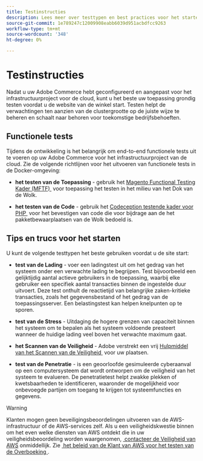 ```yaml
---
title: Testinstructies
description: Lees meer over testtypen en best practices voor het starten van Adobe Commerce op cloudinfrastructuur.
source-git-commit: 1e789247c12009908eabb6039d951acbdfcc9263
workflow-type: tm+mt
source-wordcount: '348'
ht-degree: 0%

---
```


# Testinstructies

Nadat u uw Adobe Commerce hebt geconfigureerd en aangepast voor het infrastructuurproject voor de cloud, kunt u het beste uw toepassing grondig testen voordat u de website van de winkel start. Testen helpt de verwachtingen ten aanzien van de clustergrootte op de juiste wijze te beheren en schaalt naar behoren voor toekomstige bedrijfsbehoeften.

## Functionele tests

Tijdens de ontwikkeling is het belangrijk om end-to-end functionele tests uit te voeren op uw Adobe Commerce voor het infrastructuurproject van de cloud. Zie de volgende richtlijnen voor het uitvoeren van functionele tests in de Docker-omgeving:

- **het testen van de Toepassing** - gebruik het [&#x200B; Magento Functional Testing Kader (MFTF) &#x200B;](https://developer.adobe.com/commerce/cloud-tools/docker/test/application-testing/) voor toepassing het testen in het milieu van het Dok van de Wolk.

- **het testen van de Code** - gebruik het [&#x200B; Codeception testende kader voor PHP &#x200B;](https://developer.adobe.com/commerce/cloud-tools/docker/test/code-testing/) voor het bevestigen van code die voor bijdrage aan de het pakketbewaarplaatsen van de Wolk bedoeld is.

## Tips en trucs voor het starten

U kunt de volgende testtypen het beste gebruiken voordat u de site start:

- **test van de Lading** - voer een ladingstest uit om het gedrag van het systeem onder een verwachte lading te begrijpen. Test bijvoorbeeld een gelijktijdig aantal actieve gebruikers in de toepassing, waarbij elke gebruiker een specifiek aantal transacties binnen de ingestelde duur uitvoert. Deze test onthult de reactietijd van belangrijke zaken-kritieke transacties, zoals het gegevensbestand of het gedrag van de toepassingsserver. Een belastingstest kan helpen knelpunten op te sporen.

- **test van de Stress** - Uitdaging de hogere grenzen van capaciteit binnen het systeem om te bepalen als het systeem voldoende presteert wanneer de huidige lading veel boven het verwachte maximum gaat.

- **het Scannen van de Veiligheid** - Adobe verstrekt een vrij [&#x200B; Hulpmiddel van het Scannen van de Veiligheid &#x200B;](../launch/overview.md#set-up-the-security-scan-tool) voor uw plaatsen.

- **test van de Penetratie** - is een geoorloofde gesimuleerde cyberaanval op een computersysteem dat wordt ontworpen om de veiligheid van het systeem te evalueren. De penetratietest helpt zwakke plekken of kwetsbaarheden te identificeren, waaronder de mogelijkheid voor onbevoegde partijen om toegang te krijgen tot systeemfuncties en gegevens.

>[!WARNING]
>
>Klanten mogen geen beveiligingsbeoordelingen uitvoeren van de AWS-infrastructuur of de AWS-services zelf. Als u een veiligheidskwestie binnen om het even welke diensten van AWS ontdekt die in uw veiligheidsbeoordeling worden waargenomen, [&#x200B; contacteer de Veiligheid van AWS &#x200B;](mailto:aws-security@amazon.com) onmiddellijk. Zie [&#x200B; het beleid van de Klant van AWS voor het testen van de Overboeking &#x200B;](https://aws.amazon.com/security/penetration-testing/).
